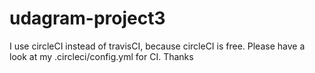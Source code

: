 # udagram-project3

I use circleCI instead of travisCI, because circleCI is free. Please have a look at my .circleci/config.yml for CI. Thanks
